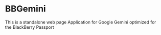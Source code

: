 # BBGemini
This is a standalone web page Application for Google Gemini optimized for the BlackBerry Passport
